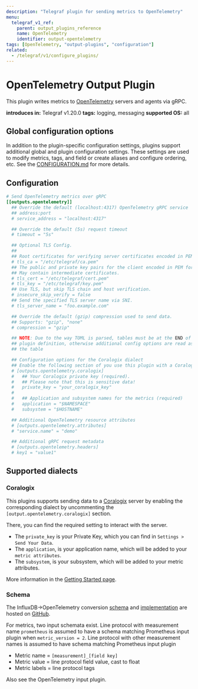 ```yaml
---
description: "Telegraf plugin for sending metrics to OpenTelemetry"
menu:
  telegraf_v1_ref:
    parent: output_plugins_reference
    name: OpenTelemetry
    identifier: output-opentelemetry
tags: [OpenTelemetry, "output-plugins", "configuration"]
related:
  - /telegraf/v1/configure_plugins/
---
```


# OpenTelemetry Output Plugin

This plugin writes metrics to [OpenTelemetry](https://opentelemetry.io) servers and agents
via gRPC.

**introduces in:** Telegraf v1.20.0
**tags:** logging, messaging
**supported OS:** all

[opentelemetry]: https://opentelemetry.io

## Global configuration options <!-- @/docs/includes/plugin_config.md -->

In addition to the plugin-specific configuration settings, plugins support
additional global and plugin configuration settings. These settings are used to
modify metrics, tags, and field or create aliases and configure ordering, etc.
See the [CONFIGURATION.md](/telegraf/v1/configuration/#plugins) for more details.

[CONFIGURATION.md]: ../../../docs/CONFIGURATION.md#plugins

## Configuration

```toml @sample.conf
# Send OpenTelemetry metrics over gRPC
[[outputs.opentelemetry]]
  ## Override the default (localhost:4317) OpenTelemetry gRPC service
  ## address:port
  # service_address = "localhost:4317"

  ## Override the default (5s) request timeout
  # timeout = "5s"

  ## Optional TLS Config.
  ##
  ## Root certificates for verifying server certificates encoded in PEM format.
  # tls_ca = "/etc/telegraf/ca.pem"
  ## The public and private key pairs for the client encoded in PEM format.
  ## May contain intermediate certificates.
  # tls_cert = "/etc/telegraf/cert.pem"
  # tls_key = "/etc/telegraf/key.pem"
  ## Use TLS, but skip TLS chain and host verification.
  # insecure_skip_verify = false
  ## Send the specified TLS server name via SNI.
  # tls_server_name = "foo.example.com"

  ## Override the default (gzip) compression used to send data.
  ## Supports: "gzip", "none"
  # compression = "gzip"

  ## NOTE: Due to the way TOML is parsed, tables must be at the END of the
  ## plugin definition, otherwise additional config options are read as part of
  ## the table

  ## Configuration options for the Coralogix dialect
  ## Enable the following section of you use this plugin with a Coralogix endpoint
  # [outputs.opentelemetry.coralogix]
  #   ## Your Coralogix private key (required).
  #   ## Please note that this is sensitive data!
  #   private_key = "your_coralogix_key"
  #
  #   ## Application and subsystem names for the metrics (required)
  #   application = "$NAMESPACE"
  #   subsystem = "$HOSTNAME"

  ## Additional OpenTelemetry resource attributes
  # [outputs.opentelemetry.attributes]
  # "service.name" = "demo"

  ## Additional gRPC request metadata
  # [outputs.opentelemetry.headers]
  # key1 = "value1"
```

## Supported dialects

### Coralogix

This plugins supports sending data to a [Coralogix](https://coralogix.com)
server by enabling the corresponding dialect by uncommenting
the `[output.opentelemetry.coralogix]` section.

There, you can find the required setting to interact with the server.

- The `private_key` is your Private Key, which you can find in
  `Settings > Send Your Data`.
- The `application`, is your application name, which will be added to your
  `metric attributes`.
- The `subsystem`, is your subsystem, which will be added to your metric
  attributes.

More information in the
[Getting Started page](https://coralogix.com/docs/guide-first-steps-coralogix/).

### Schema

The InfluxDB->OpenTelemetry conversion [schema](https://github.com/influxdata/influxdb-observability/blob/main/docs/index.md) and [implementation](https://github.com/influxdata/influxdb-observability/tree/main/influx2otel) are
hosted on [GitHub](https://github.com/influxdata/influxdb-observability).

For metrics, two input schemata exist.  Line protocol with measurement name
`prometheus` is assumed to have a schema matching Prometheus input
plugin when `metric_version = 2`.  Line
protocol with other measurement names is assumed to have schema matching
Prometheus input plugin
- Metric name = `[measurement]_[field key]`
- Metric value = line protocol field value, cast to float
- Metric labels = line protocol tags

Also see the OpenTelemetry input plugin.

[schema]: https://github.com/influxdata/influxdb-observability/blob/main/docs/index.md
[implementation]: https://github.com/influxdata/influxdb-observability/tree/main/influx2otel
[repo]: https://github.com/influxdata/influxdb-observability
